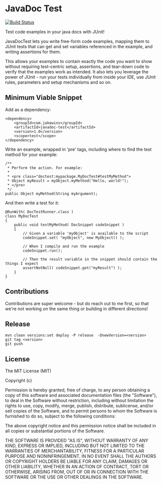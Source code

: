 # JavaDoc Test

[![Build Status](https://travis-ci.org/jakewins/javadoctest.svg?branch=master)](https://travis-ci.org/jakewins/javadoctest)

Test code examples in your java docs with JUnit!

JavaDocTest lets you write free-form code examples, mapping them to JUnit tests that can get and set variables
referenced in the example, and writing assertions for them.

This allows your examples to contain exactly the code you want to show without requiring test-centric setup,
assertions, and tear-down code to verify that the examples work as intended. It also lets you leverage the power of
JUnit - run your tests individually from inside your IDE, use JUnit rules, parameters and setup mechanisms and so on.

## Minimum Viable Snippet

Add as a dependency:

    <dependency>
        <groupId>com.jakewins</groupId>
        <artifactId>javadoc-test</artifactId>
        <version>1.0</version>
        <scope>test</scope>
    </dependency>

Write an example, wrapped in 'pre' tags, including where to find the test method for your example:

    /**
     * Perform the action. For example:
     *
     * <pre class="doctest:mypackage.MyDocTest#testMyMethod">
     * Object myResult = myObject.myMethod("Hello, world!");
     * </pre>
     */
    public Object myMethod(String myArgument);

And then write a test for it:

    @RunWith( DocTestRunner.class )
    class MyDocTest
    {
        public void testMyMethod( DocSnippet codeSnippet )
        {
            // Given a variable 'myObject' is available to the script
            codeSnippet.set( "myObject", new MyObject() );

            // When I compile and run the example
            codeSnippet.run();

            // Then the result variable in the snippet should contain the things I expect
            assertNotNull( codeSnippet.get("myResult") );
        }
    }

## Contributions

Contributions are super welcome - but do reach out to me first, so that we're not working on the same thing or building
in different directions!

## Release

    mvn clean versions:set deploy -P release  -DnewVersion=<version>
    git tag <version>
    git push

## License

The MIT License (MIT)

Copyright (c) <year> <copyright holders>

Permission is hereby granted, free of charge, to any person obtaining a copy
of this software and associated documentation files (the "Software"), to deal
in the Software without restriction, including without limitation the rights
to use, copy, modify, merge, publish, distribute, sublicense, and/or sell
copies of the Software, and to permit persons to whom the Software is
furnished to do so, subject to the following conditions:

The above copyright notice and this permission notice shall be included in
all copies or substantial portions of the Software.

THE SOFTWARE IS PROVIDED "AS IS", WITHOUT WARRANTY OF ANY KIND, EXPRESS OR
IMPLIED, INCLUDING BUT NOT LIMITED TO THE WARRANTIES OF MERCHANTABILITY,
FITNESS FOR A PARTICULAR PURPOSE AND NONINFRINGEMENT. IN NO EVENT SHALL THE
AUTHORS OR COPYRIGHT HOLDERS BE LIABLE FOR ANY CLAIM, DAMAGES OR OTHER
LIABILITY, WHETHER IN AN ACTION OF CONTRACT, TORT OR OTHERWISE, ARISING FROM,
OUT OF OR IN CONNECTION WITH THE SOFTWARE OR THE USE OR OTHER DEALINGS IN
THE SOFTWARE.